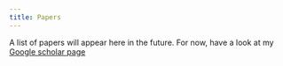 ```yaml
---
title: Papers
---
```


A list of papers will appear here in the future.
For now, have a look at my [Google scholar page](https://scholar.google.no/citations?user=hfeXoYMAAAAJ&hl=no&oi=ao)
